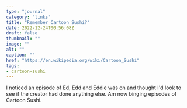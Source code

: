 ```yaml
---
type: "journal"
category: "links"
title: "Remember Cartoon Sushi?"
date: 2022-12-24T00:56:08Z
draft: false
thumbnail: ""
image: ""
alt: ""
caption: ""
href: "https://en.wikipedia.org/wiki/Cartoon_Sushi"
tags:
- cartoon-sushi
---
```


I noticed an episode of Ed, Edd and Eddie was on and thought I'd look to see if the creator had done anything else. Am now binging episodes of Cartoon Sushi.
